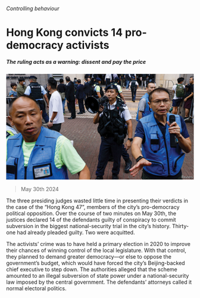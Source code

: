 ###### Controlling behaviour

# Hong Kong convicts 14 pro-democracy activists 

##### The ruling acts as a warning: dissent and pay the price 

![image](images/20240601_CNP004.jpg) 

> May 30th 2024 

The three presiding judges wasted little time in presenting their verdicts in the case of the “Hong Kong 47”, members of the city’s pro-democracy political opposition. Over the course of two minutes on May 30th, the justices declared 14 of the defendants guilty of conspiracy to commit subversion in the biggest national-security trial in the city’s history. Thirty-one had already pleaded guilty. Two were acquitted.

The activists’ crime was to have held a primary election in 2020 to improve their chances of winning control of the local legislature. With that control, they planned to demand greater democracy—or else to oppose the government’s budget, which would have forced the city’s Beijing-backed chief executive to step down. The authorities alleged that the scheme amounted to an illegal subversion of state power under a national-security law imposed by the central government. The defendants’ attorneys called it normal electoral politics. 

